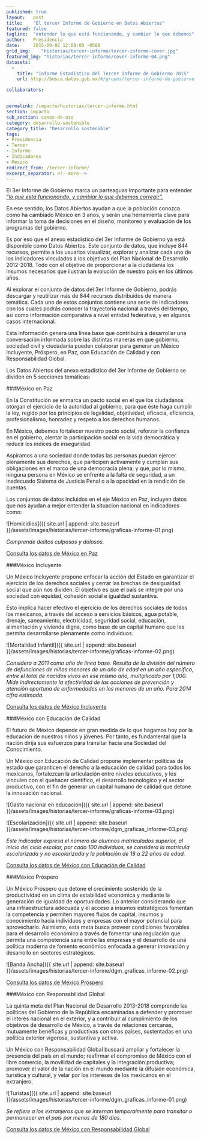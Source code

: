 ```yaml
---
published: true
layout:   post
title:    "El tercer Informe de Gobierno en Datos Abiertos"
featured: false
tagline:  "entender lo que está funcionando, y cambiar lo que debemos"
author:   Presidencia
date:     2015-09-02 12:09:00 -0500
grid_img:    "historias/tercer-informe/tercer-informe-cover.jpg"
featured_img: "historias/tercer-informe/cover-informe-04.png"
datasets:
  -
    title: "Informe Estadistico del Tercer Informe de Gobierno 2015"
    url: http://busca.datos.gob.mx/#/grupos/tercer-informe-de-gobierno

collaborators:


permalink: /impacto/historias/tercer-informe.html
section: impacto
sub_section: casos-de-uso
category: desarrollo-sostenible
category_title: "Desarrollo sostenible"
tags:
- Presidencia
- Tercer
- Informe
- Indicadores
- Mexico
redirect_from: /tercer-informe/
excerpt_separator: <!--more-->
---
```




El 3er Informe de Gobierno marca un parteaguas importante para entender [*“lo que está funcionando, y cambiar lo que debemos corregir”.*](http://www.presidencia.gob.mx/tercerinforme/hoy-tenemos-claro-lo-que-esta-funcionando-y-tiempo-para-cambiar-lo-que-debemos-corregir/)

<!--more-->

En ese sentido, los Datos Abiertos ayudan a que la población conozca cómo ha cambiado México en 3 años, y serán una herramienta clave para informar la toma de decisiones en el diseño, monitoreo y evaluación de los programas del gobierno.

Es por eso que el anexo estadístico del 3er Informe de Gobierno ya está disponible como Datos Abiertos. Este conjunto de datos, que incluye 844 recursos, permite a los usuarios visualizar, explorar y analizar cada uno de los indicadores vinculados a los objetivos del Plan Nacional de Desarrollo 2012-2018. Todo con el objetivo de proporcionar a la ciudadanía los insumos necesarios que ilustran la evolución de nuestro pais en los últimos años.

Al explorar el conjunto de datos del 3er Informe de Gobierno, podrás descargar y reutilizar más de 844 recursos distribuidos de manera temática. Cada uno de estos conjuntos contiene una serie de indicadores con los cuales podrás conocer la trayectoria nacional a través del tiempo, así como información comparativa a nivel entidad federativa, y en algunos casos internacional.

Esta información genera una línea base que contribuirá a desarrollar una conversación informada sobre las distintas maneras en que gobierno, sociedad civil y ciudadanía pueden colaborar para generar un México Incluyente, Próspero, en Paz, con Educación de Calidad y con Responsabilidad Global.

Los Datos Abiertos del anexo estadístico del 3er Informe de Gobierno se dividen en 5 secciones temáticas:




###México en Paz

En la Constitución se enmarca un pacto social en el que los ciudadanos otorgan el ejercicio de la autoridad al gobierno, para que éste haga cumplir la ley, regido por los principios de legalidad, objetividad, eficacia, eficiencia, profesionalismo, honradez y respeto a los derechos humanos.

En México, debemos fortalecer nuestro pacto social, reforzar la confianza en el gobierno, alentar la participación social en la vida democrática y reducir los índices de inseguridad.

Aspiramos a una sociedad donde todas las personas puedan ejercer plenamente sus derechos, que participen activamente y cumplan sus obligaciones en el marco de una democracia plena; y que, por lo mismo, ninguna persona en México se enfrente a la falta de seguridad, a un inadecuado Sistema de Justicia Penal o a la opacidad en la rendición de cuentas.

Los conjuntos de datos incluidos en el eje México en Paz, incluyen datos que nos ayudan a mejor entender la situacion nacional en indicadores como:


![Homicidios]({{ site.url | append: site.baseurl }}/assets/images/historias/tercer-informe/graficas-informe-01.png)



*Comprende delitos culposos y dolosos.*


[Consulta los datos de México en Paz](http://busca.datos.gob.mx/#/conjuntos/mexico-en-paz--tercer-informe)


###México Incluyente

Un México Incluyente propone enfocar la acción del Estado en garantizar el ejercicio de los derechos sociales y cerrar las brechas de desigualdad social que aún nos dividen. El objetivo es que el país se integre por una sociedad con equidad, cohesión social e igualdad sustantiva.

Esto implica hacer efectivo el ejercicio de los derechos sociales de todos los mexicanos, a través del acceso a servicios básicos, agua potable, drenaje, saneamiento, electricidad, seguridad social, educación, alimentación y vivienda digna, como base de un capital humano que les permita desarrollarse plenamente como individuos.


![Mortalidad Infantil]({{ site.url | append: site.baseurl }}/assets/images/historias/tercer-informe/graficas-informe-02.png)



*Considera  a  2011  como  año  de  línea  base.  Resulta  de la  división  del número  de  defunciones de niños menores  de  un año de edad en un año específico, entre el total de nacidos  vivos  en  ese  mismo  año,  multiplicado  por  1,000.  Mide indirectamente la efectividad de las acciones de prevención y atención oportuna de enfermedades en los menores de un año. Para 2014 cifra estimada.*

[Consulta los datos de México Incluyente](http://busca.datos.gob.mx/#/conjuntos/mexico-incluyente--tercer-informe)


###México con Educación de Calidad

El futuro de México depende en gran medida de lo que hagamos hoy por la educación de nuestros niños y jóvenes. Por tanto, es fundamental que la nación dirija sus esfuerzos para transitar hacia una Sociedad del Conocimiento.

Un México con Educación de Calidad propone implementar políticas de estado que garanticen el derecho a la educación de calidad para todos los mexicanos, fortalezcan la articulación entre niveles educativos, y los vinculen con el quehacer científico, el desarrollo tecnológico y el sector productivo, con el fin de generar un capital humano de calidad que detone la innovación nacional.

![Gasto nacional en educación]({{ site.url | append: site.baseurl }}/assets/images/historias/tercer-informe/graficas-informe-03.png)


![Escolarización]({{ site.url | append: site.baseurl }}/assets/images/historias/tercer-informe/dgm_graficas_informe-03.png)


*Este  indicador  expresa  el  número de  alumnos  matriculados  superior,  al inicio del ciclo escolar, por cada 100 individuos, se considera la matrícula escolarizada y no escolarizada y la población de 18 a 22 años de edad.*

[Consulta los datos de México con Educación de Calidad](http://busca.datos.gob.mx/#/conjuntos/mexico-con-educacion-de-calidad--tercer-informe)


###México Próspero

Un México Próspero que detone el crecimiento sostenido de la productividad en un clima de estabilidad económica y mediante la generación de igualdad de oportunidades. Lo anterior considerando que una infraestructura adecuada y el acceso a insumos estratégicos fomentan la competencia y permiten mayores flujos de capital, insumos y conocimiento hacia individuos y empresas con el mayor potencial para aprovecharlo. Asimismo, esta meta busca proveer condiciones favorables para el desarrollo económico a través de fomentar una regulación que permita una competencia sana entre las empresas y el desarrollo de una política moderna de fomento económico enfocada a generar innovación y desarrollo en sectores estratégicos.


![Banda Ancha]({{ site.url | append: site.baseurl }}/assets/images/historias/tercer-informe/dgm_graficas_informe-02.png)



[Consulta los datos de México Próspero](http://busca.datos.gob.mx/#/conjuntos/mexico-prospero-tercer-informe)

###México con Responsabilidad Global

La quinta meta del Plan Nacional de Desarrollo 2013-2018 comprende las políticas del Gobierno de la República encaminadas a defender y promover el interés nacional en el exterior, y a contribuir al cumplimiento de los objetivos de desarrollo de México, a través de relaciones cercanas, mutuamente benéficas y productivas con otros países, sustentadas en una política exterior vigorosa, sustantiva y activa.

Un México con Responsabilidad Global buscará ampliar y fortalecer la presencia del país en el mundo; reafirmar el compromiso de México con el libre comercio, la movilidad de capitales y la integración productiva; promover el valor de la nación en el mundo mediante la difusión económica, turística y cultural, y velar por los intereses de los mexicanos en el extranjero.


![Turistas]({{ site.url | append: site.baseurl }}/assets/images/historias/tercer-informe/dgm_graficas_informe-01.png)



*Se refiere a los extranjeros que se internan temporalmente para transitar o permanecer en el país por menos de 180 días.*

[Consulta los datos de México con Responsabilidad Global](http://busca.datos.gob.mx/#/conjuntos/mexico-con-responsabilidad-global--tercer-informe)
